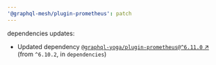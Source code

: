 ```yaml
---
'@graphql-mesh/plugin-prometheus': patch
---
```


dependencies updates: 

- Updated dependency [`@graphql-yoga/plugin-prometheus@^6.11.0` ↗︎](https://www.npmjs.com/package/@graphql-yoga/plugin-prometheus/v/6.11.0) (from `^6.10.2`, in `dependencies`)
